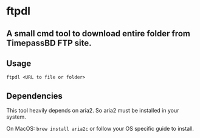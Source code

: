 # ftpdl

## A small cmd tool to download entire folder from TimepassBD FTP site.

## Usage
``
ftpdl <URL to file or folder>
``

## Dependencies
This tool heavily depends on aria2. So aria2 must be installed in your system.

On MacOS:
``brew install aria2c``
or follow your OS specific guide to install.